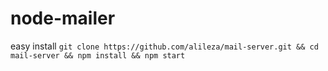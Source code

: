 # node-mailer

easy install `git clone https://github.com/alileza/mail-server.git && cd mail-server && npm install && npm start`